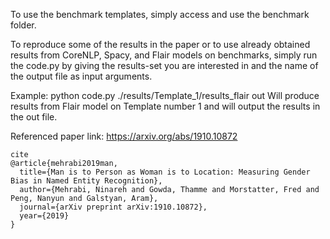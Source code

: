 To use the benchmark templates, simply access and use the benchmark folder.

To reproduce some of the results in the paper or to use already obtained results from CoreNLP, Spacy, and Flair models on benchmarks, simply run the code.py by giving the results-set you are interested in and the name of the output file as input arguments.

Example:
python code.py ./results/Template_1/results_flair out
Will produce results from Flair model on Template number 1 and will output the results in the out file.


Referenced paper link:
https://arxiv.org/abs/1910.10872
```
cite
@article{mehrabi2019man,
  title={Man is to Person as Woman is to Location: Measuring Gender Bias in Named Entity Recognition},
  author={Mehrabi, Ninareh and Gowda, Thamme and Morstatter, Fred and Peng, Nanyun and Galstyan, Aram},
  journal={arXiv preprint arXiv:1910.10872},
  year={2019}
}
```
